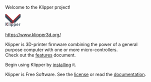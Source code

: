 Welcome to the Klipper project!

[![Klipper](docs/img/klipper-logo-small.png)](https://www.klipper3d.org/)

https://www.klipper3d.org/

Klipper is 3D-printer firmware combining the power of a general \
purpose computer with one or more micro-controllers. \
Check out the [features](https://www.klipper3d.org/Features.html) document.

Begin using Klipper by [installing](https://www.klipper3d.org/Installation.html) it.

Klipper is Free Software. See the [license](COPYING) or read the
[documentation](https://www.klipper3d.org/Overview.html).

